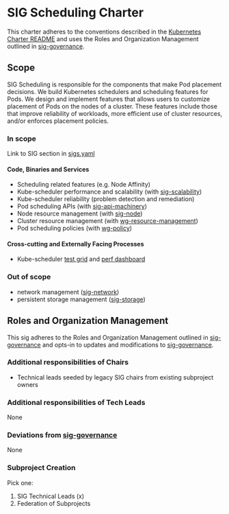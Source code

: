 # SIG Scheduling Charter

This charter adheres to the conventions described in the [Kubernetes Charter README] and uses
the Roles and Organization Management outlined in [sig-governance].

## Scope

SIG Scheduling is responsible for the components that make Pod placement decisions.
We build Kubernetes schedulers and scheduling features for Pods. We design and
implement features that allows users to customize placement of Pods on the nodes
of a cluster. These features include those that improve reliability of workloads,
more efficient use of cluster resources, and/or enforces placement policies. 

### In scope

Link to SIG section in [sigs.yaml]

#### Code, Binaries and Services

- Scheduling related features (e.g. Node Affinity)
- Kube-scheduler performance and scalability (with [sig-scalability](../sig-scalability))
- Kube-scheduler reliability (problem detection and remediation)
- Pod scheduling APIs (with [sig-api-machinery](../sig-api-machinery))
- Node resource management (with [sig-node](../sig-node))
- Cluster resource management (with [wg-resource-management](../wg-resource-management))
- Pod scheduling policies (with [wg-policy](../wg-poicy))

#### Cross-cutting and Externally Facing Processes

- Kube-scheduler [test grid] and [perf dashboard]

### Out of scope

- network management ([sig-network](../sig-network))
- persistent storage management ([sig-storage](../sig-storage))

## Roles and Organization Management

This sig adheres to the Roles and Organization Management outlined in [sig-governance]
and opts-in to updates and modifications to [sig-governance].

### Additional responsibilities of Chairs

- Technical leads seeded by legacy SIG chairs from existing subproject owners

### Additional responsibilities of Tech Leads

None

### Deviations from [sig-governance]

None

### Subproject Creation

Pick one:

1. SIG Technical Leads (x)
2. Federation of Subprojects

[test grid]: https://k8s-testgrid.appspot.com/sig-scheduling#Summary
[perf dashboard]: http://perf-dash.k8s.io/
[sig-governance]: https://github.com/kubernetes/community/blob/master/committee-steering/governance/sig-governance.md
[sigs.yaml]: https://github.com/kubernetes/community/blob/master/sigs.yaml#L1434
[Kubernetes Charter README]: https://github.com/kubernetes/community/blob/master/committee-steering/governance/README.md
